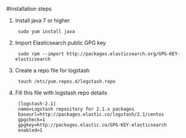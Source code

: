 #Installation steps

1. Install java 7 or higher

        sudo yum install java

2. Import Elasticsearch public GPG key

        sudo rpm --import http://packages.elasticsearch.org/GPG-KEY-elasticsearch

3. Create a repo file for logstash

        touch /etc/yum.repos.d/logstash.repo

4. Fill this file with logstash repo details

        [logstash-2.1]
        name=Logstash repository for 2.1.x packages
        baseurl=http://packages.elastic.co/logstash/2.1/centos
        gpgcheck=1
        gpgkey=http://packages.elastic.co/GPG-KEY-elasticsearch
        enabled=1


